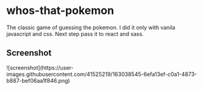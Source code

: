 # whos-that-pokemon
The classic game of guessing the pokemon. I did it only with vanila javascript  and css. Next step pass it to react and sass.
<h2>Screenshot</h2>
![screenshot](https://user-images.githubusercontent.com/41525219/163038545-6efa13ef-c0a1-4873-b887-bef06aa1f846.png)
